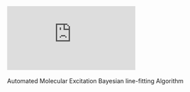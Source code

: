 ![logo](https://github.com/AnitaPetzler/AMOEBA/blob/master/logo.pdf)

Automated Molecular Excitation Bayesian line-fitting Algorithm

